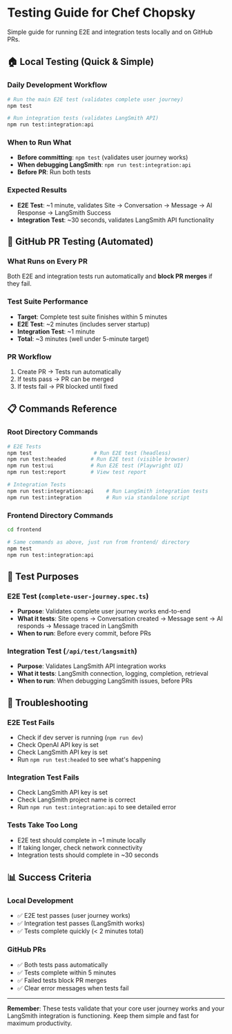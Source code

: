 # Testing Guide for Chef Chopsky

Simple guide for running E2E and integration tests locally and on GitHub PRs.

## 🏠 Local Testing (Quick & Simple)

### Daily Development Workflow
```bash
# Run the main E2E test (validates complete user journey)
npm test

# Run integration tests (validates LangSmith API)
npm run test:integration:api
```

### When to Run What
- **Before committing**: `npm test` (validates user journey works)
- **When debugging LangSmith**: `npm run test:integration:api`
- **Before PR**: Run both tests

### Expected Results
- **E2E Test**: ~1 minute, validates Site → Conversation → Message → AI Response → LangSmith Success
- **Integration Test**: ~30 seconds, validates LangSmith API functionality

## 🚀 GitHub PR Testing (Automated)

### What Runs on Every PR
Both E2E and integration tests run automatically and **block PR merges** if they fail.

### Test Suite Performance
- **Target**: Complete test suite finishes within 5 minutes
- **E2E Test**: ~2 minutes (includes server startup)
- **Integration Test**: ~1 minute
- **Total**: ~3 minutes (well under 5-minute target)

### PR Workflow
1. Create PR → Tests run automatically
2. If tests pass → PR can be merged
3. If tests fail → PR blocked until fixed

## 📋 Commands Reference

### Root Directory Commands
```bash
# E2E Tests
npm test                    # Run E2E test (headless)
npm run test:headed        # Run E2E test (visible browser)
npm run test:ui            # Run E2E test (Playwright UI)
npm run test:report        # View test report

# Integration Tests  
npm run test:integration:api    # Run LangSmith integration tests
npm run test:integration        # Run via standalone script
```

### Frontend Directory Commands
```bash
cd frontend

# Same commands as above, just run from frontend/ directory
npm test
npm run test:integration:api
```

## 🎯 Test Purposes

### E2E Test (`complete-user-journey.spec.ts`)
- **Purpose**: Validates complete user journey works end-to-end
- **What it tests**: Site opens → Conversation created → Message sent → AI responds → Message traced in LangSmith
- **When to run**: Before every commit, before PRs

### Integration Test (`/api/test/langsmith`)
- **Purpose**: Validates LangSmith API integration works
- **What it tests**: LangSmith connection, logging, completion, retrieval
- **When to run**: When debugging LangSmith issues, before PRs

## 🚨 Troubleshooting

### E2E Test Fails
- Check if dev server is running (`npm run dev`)
- Check OpenAI API key is set
- Check LangSmith API key is set
- Run `npm run test:headed` to see what's happening

### Integration Test Fails
- Check LangSmith API key is set
- Check LangSmith project name is correct
- Run `npm run test:integration:api` to see detailed error

### Tests Take Too Long
- E2E test should complete in ~1 minute locally
- If taking longer, check network connectivity
- Integration tests should complete in ~30 seconds

## 📊 Success Criteria

### Local Development
- ✅ E2E test passes (user journey works)
- ✅ Integration test passes (LangSmith works)
- ✅ Tests complete quickly (< 2 minutes total)

### GitHub PRs
- ✅ Both tests pass automatically
- ✅ Tests complete within 5 minutes
- ✅ Failed tests block PR merges
- ✅ Clear error messages when tests fail

---

**Remember**: These tests validate that your core user journey works and your LangSmith integration is functioning. Keep them simple and fast for maximum productivity.
